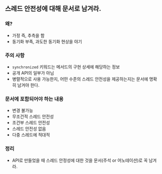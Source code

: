 ## 스레드 안전성에 대해 문서로 남겨라.

### 왜?

- 가정 즉, 추측을 함
- 동기화 부족, 과도한 동기화 현상을 야기

### 주의 사항

- `synchronized` 키워드는 메서드의 구현 상세에 해당하는 정보
- 공개 API의 일부가 아님
- 병렬적으로 사용 가능한지, 어떤 수준의 스레드 안전성을 제공하는지는 문서에 명확히 남겨야 한다.

### 문서에 포함되어야 하는 내용

- 변경 불가능
- 무조건적 스레드 안전성
- 조건부 스레드 안전성
- 스레드 안전성 없음
- 다중 스레드에 적대적

### 정리

- API로 만들었을 때 스레드 안정성에 대한 것을 문서(주석 or 어노테이션)로 꼭 남겨라.